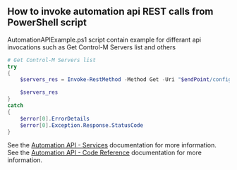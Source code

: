 ## How to invoke automation api REST calls from PowerShell script
AutomationAPIExample.ps1 script contain example for differant api invocations such as Get Control-M Servers list and others
```PowerShell
# Get Control-M Servers list
try
{
	$servers_res = Invoke-RestMethod -Method Get -Uri "$endPoint/config/servers"  -Headers $headers

	$servers_res
}
catch
{
	$error[0].ErrorDetails
	$error[0].Exception.Response.StatusCode
}
```
See the [Automation API - Services](https://docs.bmc.com/docs/display/ctmSaaSAPI/Services) documentation for more information.  
See the [Automation API - Code Reference](https://docs.bmc.com/docs/display/ctmSaaSAPI/Code+Reference) documentation for more information.
